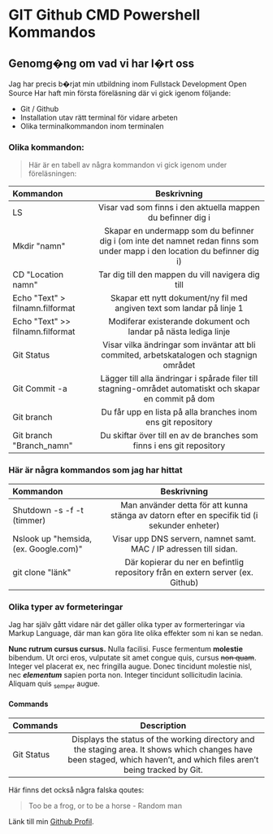 
# GIT Github CMD Powershell Kommandos 
## Genomg�ng om vad vi har l�rt oss 
Jag har precis b�rjat min utbildning inom Fullstack Development Open Source 
Har haft min första föreläsning där vi gick igenom följande:
- Git / Github
- Installation utav rätt terminal för vidare arbeten
- Olika terminalkommandon inom terminalen

### Olika kommandon:
> Här är en tabell av några kommandon vi gick igenom under föreläsningen:

| Kommandon | Beskrivning |
| :-------- | :----------:|
| LS | Visar vad som finns i den aktuella mappen du befinner dig i |
| Mkdir "namn" | Skapar en undermapp som du befinner dig i (om inte det namnet redan finns som under mapp i den location du befinner dig i) |
| CD "Location namn" | Tar dig till den mappen du vill navigera dig till |
| Echo "Text" > filnamn.filformat | Skapar ett nytt dokument/ny fil med angiven text som landar på linje 1 |
| Echo "Text" >> filnamn.filformat | Modiferar existerande dokument och landar på nästa lediga linje |
| Git Status | Visar vilka ändringar som inväntar att bli commited, arbetskatalogen och stagnign området|
| Git Commit -a | Lägger till alla ändringar i spårade filer till stagning-området automatiskt och skapar en commit på dom |
| Git branch | Du får upp en lista på alla branches inom ens git repository |
| Git branch "Branch_namn" | Du skiftar över till en av de branches som finns i ens git repository |
<!--Lägg till några git kommandos vi gick igenom 2024 - 09 - 10 --> 
### Här är några kommandos som jag har hittat 
| Kommandon | Beskrivning |
| :-------- | :----------:|
| Shutdown -s -f -t (timmer) | Man använder detta för att kunna stänga av datorn efter en specifik tid (i sekunder enheter) |
| Nslook up "hemsida, (ex. Google.com)" | Visar upp DNS servern, namnet samt. MAC / IP adressen till sidan. |
| git clone "länk" | Där kopierar du ner en befintlig repository från en extern server (ex. Github) |
<!-- Lägg till 5 st. kommandos -->

### Olika typer av formeteringar

Jag har själv gått vidare när det gäller olika typer av formerteringar via Markup Language,
där man kan göra lite olika effekter som ni kan se nedan.

**Nunc rutrum cursus cursus.** Nulla facilisi. Fusce fermentum __molestie__ bibendum. Ut orci eros, vulputate sit amet congue quis, cursus ~~non quam~~. Integer vel placerat ex, nec fringilla augue. Donec tincidunt molestie nisl, nec ***elementum*** sapien porta non. Integer tincidunt sollicitudin lacinia. Aliquam quis <sub>semper</sub> augue.


#### Commands

| Commands   | Description |
| :----------| :----------:|
| Git Status | Displays the status of the working directory and the staging area. It shows which changes have been staged, which haven’t, and which files aren’t being tracked by Git.    |

Här finns det också några falska qoutes:
> Too be a frog, or to be a horse - Random man

Länk till min [Github Profil](https://github.com/TryFailCryTryAgain).